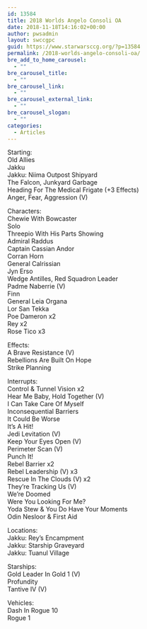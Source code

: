 ```yaml
---
id: 13584
title: 2018 Worlds Angelo Consoli OA
date: 2018-11-18T14:16:02+00:00
author: pwsadmin
layout: swccgpc
guid: https://www.starwarsccg.org/?p=13584
permalink: /2018-worlds-angelo-consoli-oa/
bre_add_to_home_carousel:
  - ""
bre_carousel_title:
  - ""
bre_carousel_link:
  - ""
bre_carousel_external_link:
  - ""
bre_carousel_slogan:
  - ""
categories:
  - Articles
---
```

Starting:  
Old Allies  
Jakku  
Jakku: Niima Outpost Shipyard  
The Falcon, Junkyard Garbage  
Heading For The Medical Frigate (+3 Effects)  
Anger, Fear, Aggression (V)

Characters:  
Chewie With Bowcaster  
Solo  
Threepio With His Parts Showing  
Admiral Raddus  
Captain Cassian Andor  
Corran Horn  
General Calrissian  
Jyn Erso  
Wedge Antilles, Red Squadron Leader  
Padme Naberrie (V)  
Finn  
General Leia Organa  
Lor San Tekka  
Poe Dameron x2  
Rey x2  
Rose Tico x3

Effects:  
A Brave Resistance (V)  
Rebellions Are Built On Hope  
Strike Planning

Interrupts:  
Control & Tunnel Vision x2  
Hear Me Baby, Hold Together (V)  
I Can Take Care Of Myself  
Inconsequential Barriers  
It Could Be Worse  
It&#8217;s A Hit!  
Jedi Levitation (V)  
Keep Your Eyes Open (V)  
Perimeter Scan (V)  
Punch It!  
Rebel Barrier x2  
Rebel Leadership (V) x3  
Rescue In The Clouds (V) x2  
They&#8217;re Tracking Us (V)  
We&#8217;re Doomed  
Were You Looking For Me?  
Yoda Stew & You Do Have Your Moments  
Odin Nesloor & First Aid

Locations:  
Jakku: Rey&#8217;s Encampment  
Jakku: Starship Graveyard  
Jakku: Tuanul Village

Starships:  
Gold Leader In Gold 1 (V)  
Profundity  
Tantive IV (V)

Vehicles:  
Dash In Rogue 10  
Rogue 1